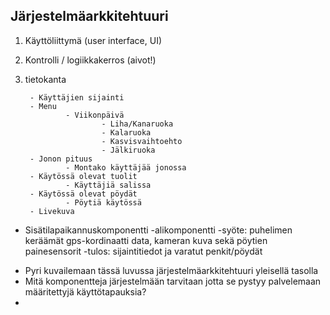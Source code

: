 ##  Järjestelmäarkkitehtuuri

1. Käyttöliittymä (user interface, UI)
        
2. Kontrolli / logiikkakerros (aivot!)

3. tietokanta
        
        - Käyttäjien sijainti
        - Menu
                - Viikonpäivä
                        - Liha/Kanaruoka
                        - Kalaruoka
                        - Kasvisvaihtoehto      
                        - Jälkiruoka
        - Jonon pituus
                - Montako käyttäjää jonossa
        - Käytössä olevat tuolit
                - Käyttäjiä salissa
        - Käytössä olevat pöydät
                - Pöytiä käytössä
        - Livekuva
        
        
- Sisätilapaikannuskomponentti 
                -alikomponentti
                -syöte: puhelimen keräämät gps-kordinaatti data, kameran kuva sekä pöytien painesensorit
                -tulos: sijaintitiedot ja varatut penkit/pöydät


* Pyri kuvailemaan tässä luvussa järjestelmäarkkitehtuuri yleisellä tasolla
* Mitä komponentteja järjestelmään tarvitaan jotta se pystyy palvelemaan määritettyjä käyttötapauksia?
*
